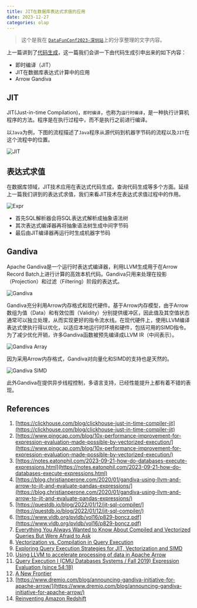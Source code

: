 ```yaml
---
title: JIT在数据库表达式求值的应用
date: 2023-12-27
categories: olap
---
```

> 这个是我在 [`DataFunConf2023-深圳站`](https://www.bagevent.com/event/8519252)上的分享整理的文字内容。

上一篇讲到了[代码生成](https://wuli.us/olap/2023/12/04/code-generation.html)，这一篇我们会讲一下由代码生成引申出来的如下内容：
- 即时编译（JIT）
- JIT在数据库表达式计算中的应用
- Arrow Gandiva

## JIT
JIT(Just-in-time Compilation)，`即时编译`，也称为`运行时编译`，是一种执行计算机程序的方法。程序是在执行过程中，而不是执行之前进行编译。

以`Java`为例，下图的流程描述了`Java`程序从源代码到机器字节码的流程以及`JIT`在这个流程中的位置。

![JIT](/assets/images/jit/jit_compiler.png)

## 表达式求值
在数据库领域，JIT技术应用在表达式代码生成，查询代码生成等多个方面。延续上一篇我们讲到的表达式求值，我们来看JIT技术在表达式求值过程中的作用。

![Expr](/assets/images/jit/expr_jit.png)

- 首先SQL解析器会将SQL表达式解析成抽象语法树
- 其次表达式编译器再将抽象语法树生成中间字节码
- 最后由JIT编译器再运行时生成机器字节码

## Gandiva
Apache Gandiva是一个运行时表达式编译器，利用LLVM生成用于在Arrow Record Batch上进行计算的高效本机代码。Gandiva只用来处理在投影（Projection）和过滤（Filtering）阶段的表达式。

![Gandiva](/assets/images/jit/gandiva.png)

Gandiva充分利用Arrow内存格式和现代硬件。基于Arrow内存模型，由于Arrow数组为值（Data）和有效位图（Validity）分别提供缓冲区，因此值及其空值状态通常可以独立处理，从而实现更好的指令流水线。在现代硬件上，使用LLVM编译表达式使执行得以优化，以适应本地运行时环境和硬件，包括可用的SIMD指令。为了减少优化开销，许多Gandiva函数被预先编译成LLVM IR（中间表示）。

![Gandiva Array](/assets/images/jit/gandiva_array.png)

因为采用Arrow内存格式，Gandiva对向量化和SIMD的支持也是天然的。

![Gandiva SIMD](/assets/images/jit/gandiva_simd.png)

此外Gandiva在提供异步线程控制，多语言支持，已经性能提升上都有着不错的表现。

## References
1. [https://clickhouse.com/blog/clickhouse-just-in-time-compiler-jit](https://clickhouse.com/blog/clickhouse-just-in-time-compiler-jit)
1. [https://www.pingcap.com/blog/10x-performance-improvement-for-expression-evaluation-made-possible-by-vectorized-execution/](https://www.pingcap.com/blog/10x-performance-improvement-for-expression-evaluation-made-possible-by-vectorized-execution/)
1. [https://notes.eatonphil.com/2023-09-21-how-do-databases-execute-expressions.html](https://notes.eatonphil.com/2023-09-21-how-do-databases-execute-expressions.html)
1. [https://blog.christianperone.com/2020/01/gandiva-using-llvm-and-arrow-to-jit-and-evaluate-pandas-expressions/](https://blog.christianperone.com/2020/01/gandiva-using-llvm-and-arrow-to-jit-and-evaluate-pandas-expressions/)
1. [https://questdb.io/blog/2022/01/12/jit-sql-compiler/](https://questdb.io/blog/2022/01/12/jit-sql-compiler/)
1. [https://www.vldb.org/pvldb/vol16/p829-boncz.pdf](https://www.vldb.org/pvldb/vol16/p829-boncz.pdf)
1. [Everything You Always Wanted to Know About Compiled and Vectorized Queries But Were Afraid to Ask](https://www.vldb.org/pvldb/vol11/p2209-kersten.pdf)
1. [Vectorization vs. Compilation in Query Execution](https://15721.courses.cs.cmu.edu/spring2016/papers/p5-sompolski.pdf) 
1. [Exploring Query Execution Strategies for JIT, Vectorization and SIMD](https://t1mm3.github.io/assets/papers/adms17.pdf)
1. [Using LLVM to accelerate processing of data in Apache Arrow](https://www.youtube.com/watch?v=bIIqfxuT4K8)
1. [Query Execution I (CMU Databases Systems / Fall 2019) Expression Evaluation (since 54:18)](https://www.youtube.com/watch?v=L5NhM7kw6Eg&list=PLSE8ODhjZXjbohkNBWQs_otTrBTrjyohi&index=13)
1. [A New Frontier](https://voltrondata.com/codex/a-new-frontier)
1. [https://www.dremio.com/blog/announcing-gandiva-initiative-for-apache-arrow/](https://www.dremio.com/blog/announcing-gandiva-initiative-for-apache-arrow/)
1. [Reinventing Amazon Redshift](https://www.youtube.com/watch?v=ir6V7DkBe-w)